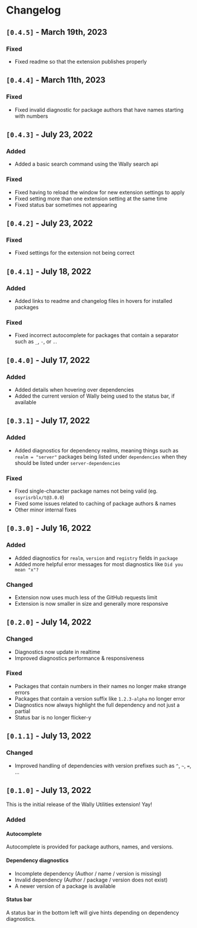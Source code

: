 # Changelog

## `[0.4.5]` - March 19th, 2023

### Fixed

-   Fixed readme so that the extension publishes properly

## `[0.4.4]` - March 11th, 2023

### Fixed

-   Fixed invalid diagnostic for package authors that have names starting with numbers

## `[0.4.3]` - July 23, 2022

### Added

-   Added a basic search command using the Wally search api

### Fixed

-   Fixed having to reload the window for new extension settings to apply
-   Fixed setting more than one extension setting at the same time
-   Fixed status bar sometimes not appearing

## `[0.4.2]` - July 23, 2022

### Fixed

-   Fixed settings for the extension not being correct

## `[0.4.1]` - July 18, 2022

### Added

-   Added links to readme and changelog files in hovers for installed packages

### Fixed

-   Fixed incorrect autocomplete for packages that contain a separator such as `_`, `-`, or `.`.

## `[0.4.0]` - July 17, 2022

### Added

-   Added details when hovering over dependencies
-   Added the current version of Wally being used to the status bar, if available

## `[0.3.1]` - July 17, 2022

### Added

-   Added diagnostics for dependency realms, meaning things such as `realm = "server"` packages being listed under `dependencies` when they should be listed under `server-dependencies`

### Fixed

-   Fixed single-character package names not being valid (eg. `osyrisrblx/t@3.0.0`)
-   Fixed some issues related to caching of package authors & names
-   Other minor internal fixes

## `[0.3.0]` - July 16, 2022

### Added

-   Added diagnostics for `realm`, `version` and `registry` fields in `package`
-   Added more helpful error messages for most diagnostics like `Did you mean "x"?`

### Changed

-   Extension now uses much less of the GitHub requests limit
-   Extension is now smaller in size and generally more responsive

## `[0.2.0]` - July 14, 2022

### Changed

-   Diagnostics now update in realtime
-   Improved diagnostics performance & responsiveness

### Fixed

-   Packages that contain numbers in their names no longer make strange errors
-   Packages that contain a version suffix like `1.2.3-alpha` no longer error
-   Diagnostics now always highlight the full dependency and not just a partial
-   Status bar is no longer flicker-y

## `[0.1.1]` - July 13, 2022

### Changed

-   Improved handling of dependencies with version prefixes such as `^`, `~`, `=`, ...

## `[0.1.0]` - July 13, 2022

This is the initial release of the Wally Utilities extension! Yay!

### Added

#### Autocomplete

Autocomplete is provided for package authors, names, and versions.

#### Dependency diagnostics

-   Incomplete dependency (Author / name / version is missing)
-   Invalid dependency (Author / package / version does not exist)
-   A newer version of a package is available

#### Status bar

A status bar in the bottom left will give hints depending on dependency diagnostics.
